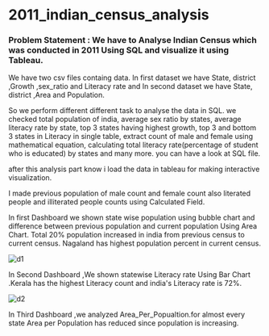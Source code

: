# 2011_indian_census_analysis

### Problem Statement : We have to Analyse Indian Census which was conducted in 2011 Using SQL and visualize it using Tableau.

We have two csv files containg data. In first dataset we have State, district ,Growth ,sex_ratio and Literacy rate and In second dataset we have State, district ,Area and Population.

So we perform different different task to analyse the data in SQL. we checked total population of india, average sex ratio by states, average literacy rate by state, top 3 states having highest growth, top 3 and bottom 3 states in Literacy in single table, extract count of male and female using  mathematical equation, calculating total literacy rate(percentage of student who is educated) by states and many more. you can have a look at SQL file.

after this analysis part know i load the data in tableau for making interactive visualization.

I made previous population of male count and female count also literated people and illiterated people counts using Calculated Field.

In first Dashboard we shown state wise population using bubble chart and difference between previous population and current population Using Area Chart.
Total 20% population increased in india from previous census to current census.
Nagaland has highest population percent in current census.

![d1](https://user-images.githubusercontent.com/95639758/204150578-756b6148-fda6-47e4-84a5-b40080eec2c4.png)

In Second Dashboard ,We shown statewise Literacy rate Using Bar Chart .Kerala has the highest Literacy count and india's Literacy rate is 72%.

![d2](https://user-images.githubusercontent.com/95639758/204151985-7d5e4e90-d840-43c9-9bac-12cc46ee36e5.png)

In Third Dashboard ,we analyzed Area_Per_Popualtion.for almost every state Area per Population has reduced since population is increasing.


